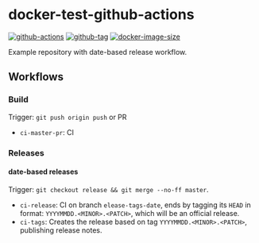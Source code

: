# docker-test-github-actions

[![github-actions](https://github.com/leojonathanoh/docker-test-github-actions/workflows/ci-master-pr/badge.svg)](https://github.com/leojonathanoh/docker-test-github-actions/actions)
[![github-tag](https://img.shields.io/github/tag/leojonathanoh/docker-test-github-actions)](https://github.com/leojonathanoh/docker-test-github-actions/releases/)
[![docker-image-size](https://img.shields.io/docker/image-size/leojonathanoh/docker-test-github-actions/latest)](https://hub.docker.com/r/leojonathanoh/docker-test-github-actions)

Example repository with date-based release workflow.

## Workflows

### Build

Trigger: `git push origin push` or PR

- `ci-master-pr`: CI

### Releases

#### date-based releases

Trigger: `git checkout release && git merge --no-ff master`.

- `ci-release`: CI on branch `elease-tags-date`, ends by tagging its `HEAD` in format: `YYYYMMDD.<MINOR>.<PATCH>`, which will be an official release.
- `ci-tags`: Creates the release based on tag `YYYYMMDD.<MINOR>.<PATCH>`, publishing release notes.

